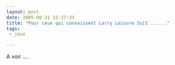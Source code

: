 ```yaml
---
layout: post
date: 2005-08-31 15:37:33
title: "Pour ceux qui connaissent Larry Leisure Suit ......"
tags:
 - jeux

---
```


A voir ....

[](http://www.zeronews-fr.com/flash/quarter.php)
